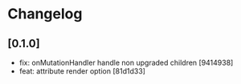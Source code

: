 # Changelog

## [0.1.0]

- fix: onMutationHandler handle non upgraded children [9414938]
- feat: attribute render option [81d1d33]